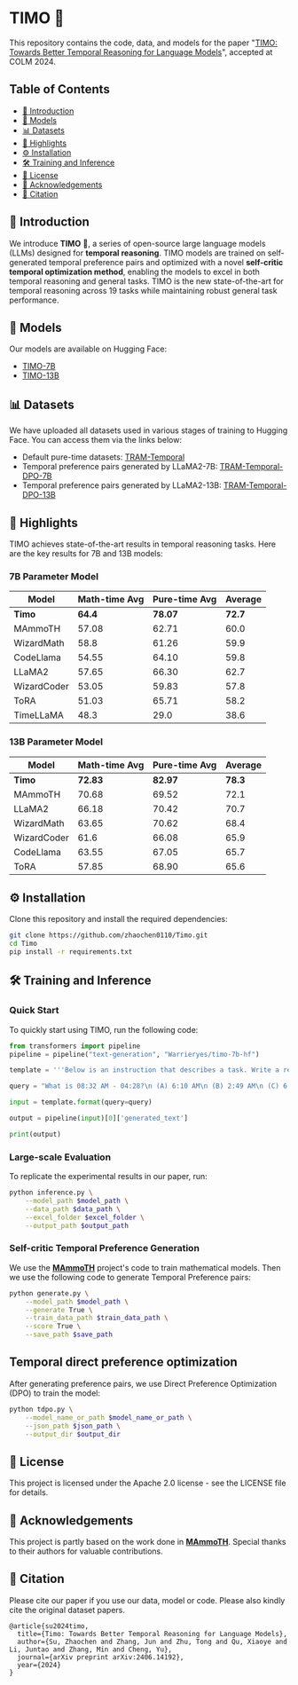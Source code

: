 # **TIMO** 🌱

This repository contains the code, data, and models for the paper "[TIMO: Towards Better Temporal Reasoning for Language Models](https://arxiv.org/pdf/2406.14192)", accepted at COLM 2024.

## **Table of Contents**

- [📌 Introduction](#introduction)
- [🚀 Models](#models)
- [📊 Datasets](#datasets)
- [🌟 Highlights](#highlights)
- [⚙️ Installation](#installation)
- [🛠️ Training and Inference](#training-and-inference)
- [📜 License](#license)
- [🙏 Acknowledgements](#acknowledgements)
- [📖 Citation](#citation)

## 📌 **Introduction**

We introduce **TIMO** 🌱, a series of open-source large language models (LLMs) designed for **temporal reasoning**. TIMO models are trained on self-generated temporal preference pairs and optimized with a novel **self-critic temporal optimization method**, enabling the models to excel in both temporal reasoning and general tasks. TIMO is the new state-of-the-art for temporal reasoning across 19 tasks while maintaining robust general task performance.

## 🚀 **Models**

Our models are available on Hugging Face:

- [TIMO-7B](https://huggingface.co/Warrieryes/timo-7b-hf)
- [TIMO-13B](https://huggingface.co/Warrieryes/timo-13b-hf)

## 📊 **Datasets**

We have uploaded all datasets used in various stages of training to Hugging Face. You can access them via the links below:

- Default pure-time datasets: [TRAM-Temporal](https://huggingface.co/datasets/Warrieryes/TRAM-Temporal)
- Temporal preference pairs generated by LLaMA2-7B: [TRAM-Temporal-DPO-7B](https://huggingface.co/datasets/Warrieryes/TRAM-Temporal-DPO-7B)
- Temporal preference pairs generated by LLaMA2-13B: [TRAM-Temporal-DPO-13B](https://huggingface.co/datasets/Warrieryes/TRAM-Temporal-DPO-13B)

## 🌟 **Highlights**

TIMO achieves state-of-the-art results in temporal reasoning tasks. Here are the key results for 7B and 13B models:

### **7B Parameter Model**

| Model       | Math-time Avg | Pure-time Avg | Average  |
| ----------- | ------------- | ------------- | -------- |
| **Timo**    | **64.4**      | **78.07**     | **72.7** |
| MAmmoTH     | 57.08         | 62.71         | 60.0     |
| WizardMath  | 58.8          | 61.26         | 59.9     |
| CodeLlama   | 54.55         | 64.10         | 59.8     |
| LLaMA2      | 57.65         | 66.30         | 62.7     |
| WizardCoder | 53.05         | 59.83         | 57.8     |
| ToRA        | 51.03         | 65.71         | 58.2     |
| TimeLLaMA   | 48.3          | 29.0          | 38.6     |

### **13B Parameter Model**

| Model       | Math-time Avg | Pure-time Avg | Average  |
| ----------- | ------------- | ------------- | -------- |
| **Timo**    | **72.83**     | **82.97**     | **78.3** |
| MAmmoTH     | 70.68         | 69.52         | 72.1     |
| LLaMA2      | 66.18         | 70.42         | 70.7     |
| WizardMath  | 63.65         | 70.62         | 68.4     |
| WizardCoder | 61.6          | 66.08         | 65.9     |
| CodeLlama   | 63.55         | 67.05         | 65.7     |
| ToRA        | 57.85         | 68.90         | 65.6     |

## ⚙️ **Installation**

Clone this repository and install the required dependencies:

```bash
git clone https://github.com/zhaochen0110/Timo.git
cd Timo
pip install -r requirements.txt
```

## 🛠️ **Training and Inference**

### **Quick Start**
To quickly start using TIMO, run the following code:

```python
from transformers import pipeline
pipeline = pipeline("text-generation", "Warrieryes/timo-7b-hf")

template = '''Below is an instruction that describes a task. Write a response that appropriately completes the request.\n\n### Instruction:\n{query}\n\n### Response:'''

query = "What is 08:32 AM - 04:28?\n (A) 6:10 AM\n (B) 2:49 AM\n (C) 6:17 AM\n (D) 4:04 AM"

input = template.format(query=query)

output = pipeline(input)[0]['generated_text']

print(output)
```

### **Large-scale Evaluation**

To replicate the experimental results in our paper, run:

```bash
python inference.py \
    --model_path $model_path \
    --data_path $data_path \
    --excel_folder $excel_folder \
    --output_path $output_path 
```


### **Self-critic Temporal Preference Generation**

We use the **[MAmmoTH](https://github.com/TIGER-AI-Lab/MAmmoTH)** project's code to train mathematical models. Then we use the following code to generate Temporal Preference pairs:

```bash
python generate.py \
    --model_path $model_path \
    --generate True \
    --train_data_path $train_data_path \
    --score True \
    --save_path $save_path
```

## Temporal direct preference optimization

After generating preference pairs, we use Direct Preference Optimization (DPO) to train the model:
```bash
python tdpo.py \
    --model_name_or_path $model_name_or_path \
    --json_path $json_path \
    --output_dir $output_dir 
```

## 📜 License

This project is licensed under the Apache 2.0 license - see the LICENSE file for details.

## 🙏 Acknowledgements

This project is partly based on the work done in **[MAmmoTH](https://github.com/TIGER-AI-Lab/MAmmoTH)**. Special thanks to their authors for valuable contributions.


## **📖 Citation**

Please cite our paper if you use our data, model or code. Please also kindly cite the original dataset papers. 

```
@article{su2024timo,
  title={Timo: Towards Better Temporal Reasoning for Language Models},
  author={Su, Zhaochen and Zhang, Jun and Zhu, Tong and Qu, Xiaoye and Li, Juntao and Zhang, Min and Cheng, Yu},
  journal={arXiv preprint arXiv:2406.14192},
  year={2024}
}
```

